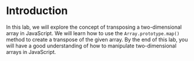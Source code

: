 # Introduction

In this lab, we will explore the concept of transposing a two-dimensional array in JavaScript. We will learn how to use the `Array.prototype.map()` method to create a transpose of the given array. By the end of this lab, you will have a good understanding of how to manipulate two-dimensional arrays in JavaScript.
